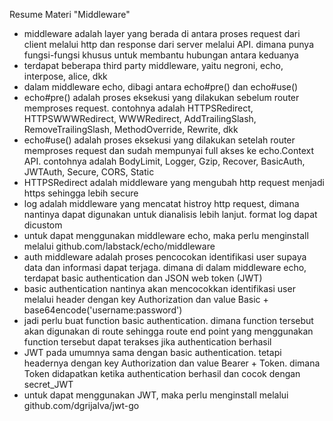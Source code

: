 Resume Materi "Middleware"
- middleware adalah layer yang berada di antara proses request dari client melalui http dan response dari server melalui API. dimana punya fungsi-fungsi khusus untuk membantu hubungan antara keduanya
- terdapat beberapa third party middleware, yaitu negroni, echo, interpose, alice, dkk
- dalam middleware echo, dibagi antara echo#pre() dan echo#use()
- echo#pre() adalah proses eksekusi yang dilakukan sebelum router memproses request. contohnya adalah HTTPSRedirect, HTTPSWWWRedirect, WWWRedirect, AddTrailingSlash, RemoveTrailingSlash, MethodOverride, Rewrite, dkk
- echo#use() adalah proses eksekusi yang dilakukan setelah router memproses request dan sudah mempunyai full akses ke echo.Context API. contohnya adalah BodyLimit, Logger, Gzip, Recover, BasicAuth, JWTAuth, Secure, CORS, Static
- HTTPSRedirect adalah middleware yang mengubah http request menjadi https sehingga lebih secure
- log adalah middleware yang mencatat histroy http request, dimana nantinya dapat digunakan untuk dianalisis lebih lanjut. format log dapat dicustom
- untuk dapat menggunakan middleware echo, maka perlu menginstall melalui github.com/labstack/echo/middleware
- auth middleware adalah proses pencocokan identifikasi user supaya data dan informasi dapat terjaga. dimana di dalam middleware echo, terdapat basic authentication dan JSON web token (JWT)
- basic authentication nantinya akan mencocokkan identifikasi user melalui header dengan key Authorization dan value Basic + base64encode('username:password')
- jadi perlu buat function basic authentication. dimana function tersebut akan digunakan di route sehingga route end point yang menggunakan function tersebut dapat terakses jika authentication berhasil
- JWT pada umumnya sama dengan basic authentication. tetapi headernya dengan key Authorization dan value Bearer + Token. dimana Token didapatkan ketika authentication berhasil dan cocok dengan secret_JWT
- untuk dapat menggunakan JWT, maka perlu menginstall melalui github.com/dgrijalva/jwt-go